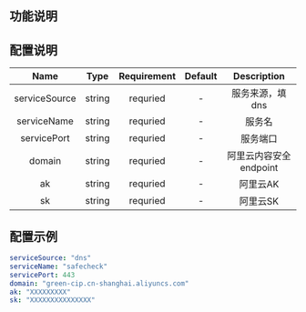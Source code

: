 ## 功能说明

## 配置说明
| Name | Type | Requirement | Default | Description |
| :-: | :-:  | :-:  | :-: | :-: |
| serviceSource | string | requried | - | 服务来源，填dns |
| serviceName | string | requried | - | 服务名 |
| servicePort | string | requried | - | 服务端口 |
| domain | string | requried | - | 阿里云内容安全endpoint |
| ak | string | requried | - | 阿里云AK |
| sk | string | requried | - | 阿里云SK |


## 配置示例
```yaml
serviceSource: "dns"
serviceName: "safecheck"
servicePort: 443
domain: "green-cip.cn-shanghai.aliyuncs.com"
ak: "XXXXXXXXX"
sk: "XXXXXXXXXXXXXXX"
```
